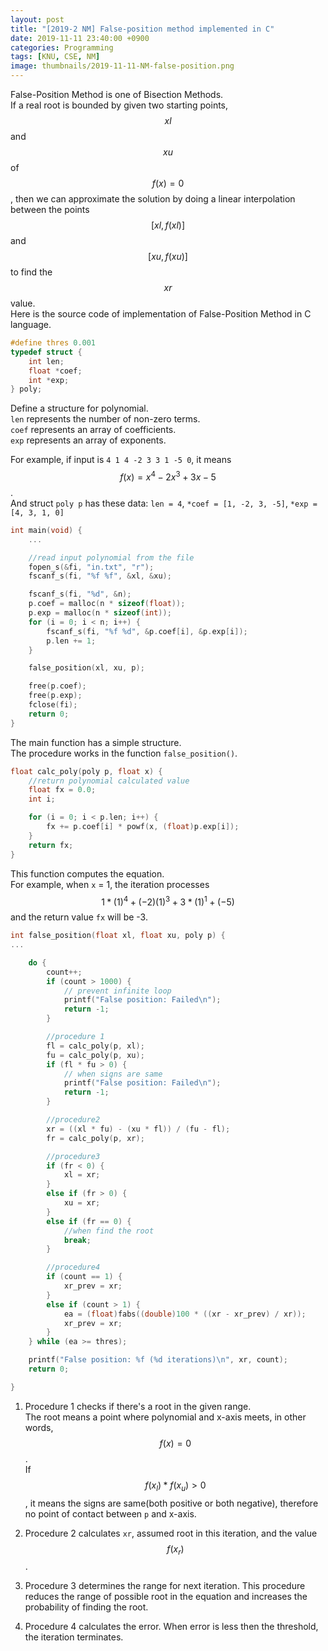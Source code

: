 ```yaml
---
layout: post
title: "[2019-2 NM] False-position method implemented in C"
date: 2019-11-11 23:40:00 +0900
categories: Programming
tags: [KNU, CSE, NM]
image: thumbnails/2019-11-11-NM-false-position.png
---
```


False-Position Method is one of Bisection Methods.  
If a real root is bounded by given two starting points, $$ xl $$ and $$ xu $$ of $$ f(x) = 0 $$, then we can approximate the solution by doing a linear interpolation between the points $$ [xl, f(xl)] $$ and $$ [xu, f(xu)] $$ to find the $$ xr $$ value.  
Here is the source code of implementation of False-Position Method in C language.  

```c
#define thres 0.001
typedef struct {
    int len;
    float *coef;
    int *exp;
} poly;
```

Define a structure for polynomial.  
`len` represents the number of non-zero terms.  
`coef` represents an array of coefficients.  
`exp` represents an array of exponents.  

For example, if input is `4 1 4 -2 3 3 1 -5 0`, it means $$ f(x) = x^4 - 2x^3 + 3x -5 $$.  
And struct `poly p` has these data: `len = 4`, `*coef = [1, -2, 3, -5]`, `*exp = [4, 3, 1, 0]`  

```c
int main(void) {
    ...

    //read input polynomial from the file
    fopen_s(&fi, "in.txt", "r");
    fscanf_s(fi, "%f %f", &xl, &xu);

    fscanf_s(fi, "%d", &n);
    p.coef = malloc(n * sizeof(float));
    p.exp = malloc(n * sizeof(int));
    for (i = 0; i < n; i++) {
        fscanf_s(fi, "%f %d", &p.coef[i], &p.exp[i]);
        p.len += 1;
    }

    false_position(xl, xu, p);

    free(p.coef);
    free(p.exp);
    fclose(fi);
    return 0;
}
```

The main function has a simple structure.  
The procedure works in the function `false_position()`.  

```c
float calc_poly(poly p, float x) {
    //return polynomial calculated value
    float fx = 0.0;
    int i;

    for (i = 0; i < p.len; i++) {
        fx += p.coef[i] * powf(x, (float)p.exp[i]);
    }
    return fx;
}
```

This function computes the equation.  
For example, when `x` = 1, the iteration processes $$ 1 * (1)^4 + (-2)(1)^3 + 3 * (1)^1 + (-5) $$ and the return value `fx` will be -3.  

```c
int false_position(float xl, float xu, poly p) {
...

    do {
        count++;
        if (count > 1000) {
            // prevent infinite loop
            printf("False position: Failed\n");
            return -1;
        }

        //procedure 1
        fl = calc_poly(p, xl);
        fu = calc_poly(p, xu);
        if (fl * fu > 0) {
            // when signs are same
            printf("False position: Failed\n");
            return -1;
        }

        //procedure2
        xr = ((xl * fu) - (xu * fl)) / (fu - fl);
        fr = calc_poly(p, xr);

        //procedure3
        if (fr < 0) {
            xl = xr;
        }
        else if (fr > 0) {
            xu = xr;
        }
        else if (fr == 0) {
            //when find the root
            break;
        }

        //procedure4
        if (count == 1) {
            xr_prev = xr;
        }
        else if (count > 1) {
            ea = (float)fabs((double)100 * ((xr - xr_prev) / xr));
            xr_prev = xr;
        }
    } while (ea >= thres);

    printf("False position: %f (%d iterations)\n", xr, count);
    return 0;

}
```

1. Procedure 1 checks if there's a root in the given range.  
   The root means a point where polynomial and x-axis meets, in other words, $$ f(x) = 0 $$.  
   If $$ f(x_l) * f(x_u) > 0 $$, it means the signs are same(both positive or both negative), therefore no point of contact between `p` and x-axis.

1. Procedure 2 calculates `xr`, assumed root in this iteration, and the value $$ f(x_r) $$.

1. Procedure 3 determines the range for next iteration.
   This procedure reduces the range of possible root in the equation and increases the probability of finding the root.

1. Procedure 4 calculates the error. When error is less then the threshold, the iteration terminates.

